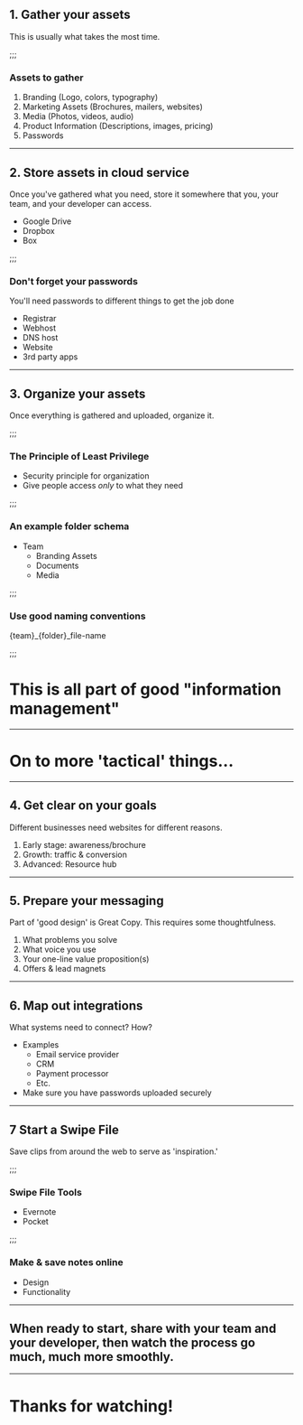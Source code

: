 ## 1. Gather your assets
This is usually what takes the most time.

;;;

### Assets to gather
1. Branding (Logo, colors, typography)
2. Marketing Assets (Brochures, mailers, websites) <!-- .element: class="fragment" -->
3. Media (Photos, videos, audio) <!-- .element: class="fragment" -->
4. Product Information (Descriptions, images, pricing) <!-- .element: class="fragment" -->
5. Passwords <!-- .element: class="fragment" -->

---

## 2. Store assets in cloud service
Once you've gathered what you need, store it somewhere that you, your team, and your developer can access.

- Google Drive
- Dropbox
- Box

;;;

### Don't forget your passwords
You'll need passwords to different things to get the job done
- Registrar
- Webhost
- DNS host
- Website
- 3rd party apps

---

## 3. Organize your assets
Once everything is gathered and uploaded, organize it.


;;;

### The Principle of Least Privilege
- Security principle for organization
- Give people access *only* to what they need


;;;

### An example folder schema

- Team
    - Branding Assets
    - Documents
    - Media


;;;

### Use good naming conventions

{team}_{folder}_file-name

;;;

# This is all part of good "information management"

---

# On to more 'tactical' things...

---

## 4. Get clear on your goals
Different businesses need websites for different reasons.

1. Early stage: awareness/brochure <!-- .element: class="fragment" -->
2. Growth: traffic & conversion <!-- .element: class="fragment" -->
3. Advanced: Resource hub <!-- .element: class="fragment" -->


---

## 5. Prepare your messaging
Part of 'good design' is Great Copy. This requires some thoughtfulness.

1. What problems you solve
2. What voice you use
3. Your one-line value proposition(s)
4. Offers & lead magnets

---

## 6. Map out integrations
What systems need to connect? How?

- Examples
    - Email service provider <!-- .element: class="fragment" -->
    - CRM <!-- .element: class="fragment" -->
    - Payment processor <!-- .element: class="fragment" -->
    - Etc. <!-- .element: class="fragment" -->
- Make sure you have passwords uploaded securely <!-- .element: class="fragment" -->

---

## 7 Start a Swipe File
Save clips from around the web to serve as 'inspiration.'

;;;

### Swipe File Tools
- Evernote
- Pocket

;;;

### Make & save notes online
- Design
- Functionality

---

## When ready to start, share with your team and your developer, then watch the process go much, much more smoothly.

---

# Thanks for watching!



